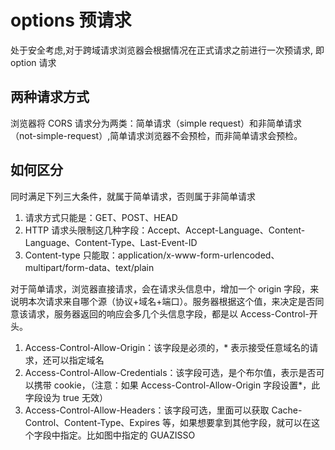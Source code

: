 # options 预请求

处于安全考虑,对于跨域请求浏览器会根据情况在正式请求之前进行一次预请求, 即 option 请求

## 两种请求方式

浏览器将 CORS 请求分为两类：简单请求（simple request）和非简单请求（not-simple-request）,简单请求浏览器不会预检，而非简单请求会预检。

## 如何区分

同时满足下列三大条件，就属于简单请求，否则属于非简单请求

1. 请求方式只能是：GET、POST、HEAD
2. HTTP 请求头限制这几种字段：Accept、Accept-Language、Content-Language、Content-Type、Last-Event-ID
3. Content-type 只能取：application/x-www-form-urlencoded、multipart/form-data、text/plain

对于简单请求，浏览器直接请求，会在请求头信息中，增加一个 origin 字段，来说明本次请求来自哪个源（协议+域名+端口）。服务器根据这个值，来决定是否同意该请求，服务器返回的响应会多几个头信息字段，都是以 Access-Control-开头。

1. Access-Control-Allow-Origin：该字段是必须的，\* 表示接受任意域名的请求，还可以指定域名
2. Access-Control-Allow-Credentials：该字段可选，是个布尔值，表示是否可以携带 cookie，（注意：如果 Access-Control-Allow-Origin 字段设置\*，此字段设为 true 无效）
3. Access-Control-Allow-Headers：该字段可选，里面可以获取 Cache-Control、Content-Type、Expires 等，如果想要拿到其他字段，就可以在这个字段中指定。比如图中指定的 GUAZISSO

